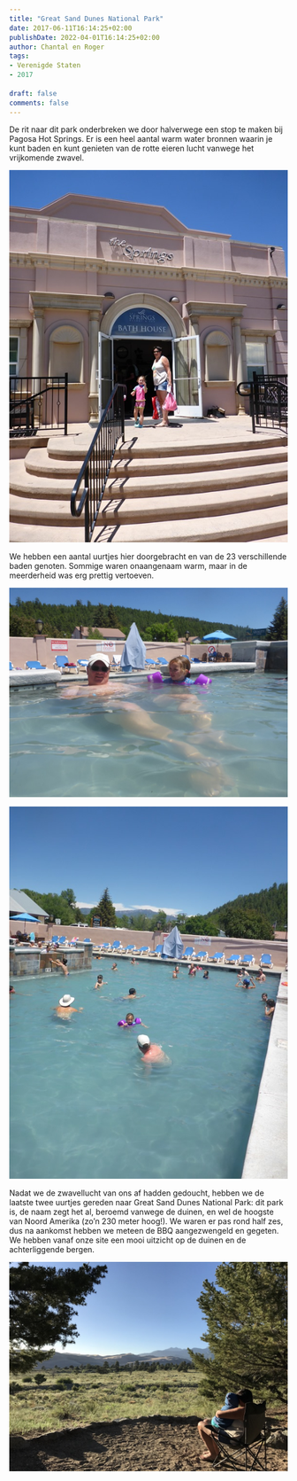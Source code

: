 ```yaml
---
title: "Great Sand Dunes National Park"
date: 2017-06-11T16:14:25+02:00
publishDate: 2022-04-01T16:14:25+02:00
author: Chantal en Roger
tags:
- Verenigde Staten
- 2017

draft: false
comments: false
---
```


De rit naar dit park onderbreken we door halverwege een stop te maken bij Pagosa Hot Springs. Er is een heel aantal warm water bronnen waarin je kunt baden en kunt genieten van de rotte eieren lucht vanwege het vrijkomende zwavel.

![Pagosa Hot Springs](./images/P10704504.jpg)

We hebben een aantal uurtjes hier doorgebracht en van de 23 verschillende baden genoten. Sommige waren onaangenaam warm, maar in de meerderheid was erg prettig vertoeven.

![Pagosa Hot Springs](./images/P10704944.jpg)

![Pagosa Hot Springs](./images/P10704614.jpg)

Nadat we de zwavellucht van ons af hadden gedoucht, hebben we de laatste twee uurtjes gereden naar Great Sand Dunes National Park: dit park is, de naam zegt het al, beroemd vanwege de duinen, en wel de hoogste van Noord Amerika (zo’n 230 meter hoog!). We waren er pas rond half zes, dus na aankomst hebben we meteen de BBQ aangezwengeld en gegeten. We hebben vanaf onze site een mooi uitzicht op de duinen en de achterliggende bergen.

![Pagosa Hot Springs](./images/IMG_14664.jpg)
